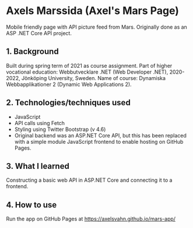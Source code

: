 # Axels Marssida (Axel's Mars Page)

Mobile friendly page with API picture feed from Mars. Originally done as an ASP .NET Core API project.

## 1. Background

Built during spring term of 2021 as course assignment. Part of higher vocational education: Webbutvecklare .NET (Web Developer .NET), 2020-2022, Jönköping University, Sweden. 
Name of course: Dynamiska Webbapplikationer 2 (Dynamic Web Applications 2).

## 2. Technologies/techniques used

* JavaScript
* API calls using Fetch
* Styling using Twitter Bootstrap (v 4.6) 
* Original backend was an ASP.NET Core API, but this has been replaced with a simple module JavaScript frontend to enable hosting on GitHub Pages. 

## 3. What I learned

Constructing a basic web API in ASP.NET Core and connecting it to a frontend. 

## 4. How to use

Run the app on GitHub Pages at https://axelsvahn.github.io/mars-app/
